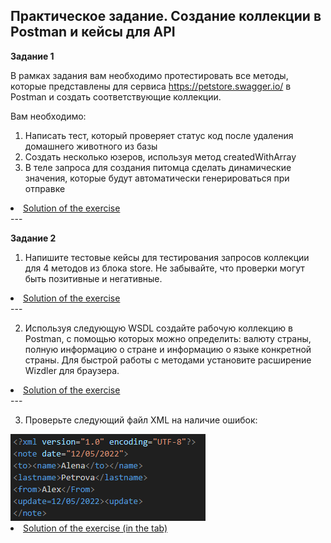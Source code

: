 ###
Практическое задание. Создание коллекции в Postman и кейсы для API
---

<p><strong> Задание 1 </strong></p>

В рамках задания вам необходимо протестировать все методы, которые представлены для сервиса https://petstore.swagger.io/ в Postman и создать соответствующие коллекции.

Вам необходимо:

1. Написать тест, который проверяет статус код после удаления домашнего животного из базы
2. Создать несколько юзеров, используя метод createdWithArray
3. В теле запроса для создания питомца сделать динамические значения, которые будут автоматически генерироваться при отправке
<li>  <a href="https://www.postman.com/anzhelika-akmatova/workspace/my-workspace/collection/28781721-409a8bc8-f06e-420a-82c7-54c6537e0048?action=share&creator=28781721"> Solution of the exercise</a>  </li>
---

<p><strong> Задание 2 </strong></p>

1. Напишите тестовые кейсы для тестирования запросов коллекции для 4 методов из блока store. Не забывайте, что проверки могут быть позитивные и негативные.
<li>  <a href="https://docs.google.com/spreadsheets/d/1owWA6FekhAcssqu3yXWUUneYM7QyaIlW/edit?usp=drive_link"> Solution of the exercise</a>  </li>
---

2. Используя следующую WSDL  создайте рабочую коллекцию в Postman, с помощью которых можно определить: валюту страны, полную информацию о стране и информацию о языке конкретной страны. Для быстрой работы с методами установите расширение Wizdler для браузера.
<li>  <a href="https://www.postman.com/anzhelika-akmatova/workspace/my-workspace/collection/28781721-4d0a6846-4348-41b3-9d29-2a71ffb18fdc?action=share&creator=28781721"> Solution of the exercise</a>  </li>
---

3. Проверьте следующий файл XML на наличие ошибок:
<img src="задание 2.3 (7).PNG">

<li>  <a href="https://docs.google.com/spreadsheets/d/1owWA6FekhAcssqu3yXWUUneYM7QyaIlW/edit?usp=drive_link"> Solution of the exercise (in the tab)</a>  </li>